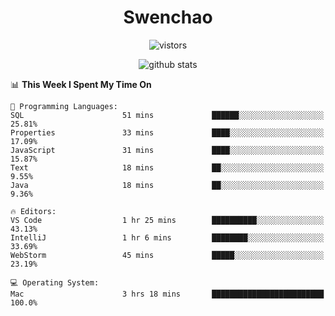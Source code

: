 <h1 align="center">Swenchao</h3>

<p align="center">
  <img src="https://visitor-badge.glitch.me/badge?page_id=Swenchao" alt="vistors" />
</p>

<p align="center">
  <img src="https://github-readme-stats.vercel.app/api?username=Swenchao&count_private=true&show_icons=true&theme=vue-dark&hide_title=true" alt="github stats" />
</p>

<!--START_SECTION:waka-->
📊 **This Week I Spent My Time On** 

```text
💬 Programming Languages: 
SQL                      51 mins             ██████░░░░░░░░░░░░░░░░░░░   25.81% 
Properties               33 mins             ████░░░░░░░░░░░░░░░░░░░░░   17.09% 
JavaScript               31 mins             ████░░░░░░░░░░░░░░░░░░░░░   15.87% 
Text                     18 mins             ██░░░░░░░░░░░░░░░░░░░░░░░   9.55% 
Java                     18 mins             ██░░░░░░░░░░░░░░░░░░░░░░░   9.36%

🔥 Editors: 
VS Code                  1 hr 25 mins        ██████████░░░░░░░░░░░░░░░   43.13% 
IntelliJ                 1 hr 6 mins         ████████░░░░░░░░░░░░░░░░░   33.69% 
WebStorm                 45 mins             █████░░░░░░░░░░░░░░░░░░░░   23.19%

💻 Operating System: 
Mac                      3 hrs 18 mins       █████████████████████████   100.0%

```


<!--END_SECTION:waka-->
